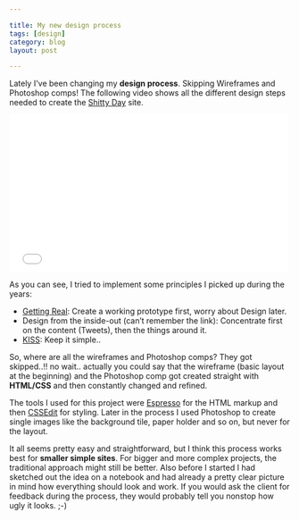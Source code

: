 ```yaml
---

title: My new design process
tags: [design]
category: blog
layout: post

---
```


Lately I've been changing my __design process__. Skipping Wireframes and Photoshop comps! The following video shows all the different design steps needed to create the [Shitty Day](/projects/2009/11/12/shitty-day/) site.

<iframe src="//player.vimeo.com/video/7616288?title=0&amp;byline=0&amp;portrait=0" width="500" height="281" frameborder="0" webkitallowfullscreen mozallowfullscreen allowfullscreen></iframe>

As you can see, I tried to implement some principles I picked up during the years:

* [Getting Real](http://gettingreal.37signals.com/): Create a working prototype first, worry about Design later.
* Design from the inside-out (can’t remember the link): Concentrate first on the content (Tweets), then the things around it.
* [KISS](http://en.wikipedia.org/wiki/KISS_principle): Keep it simple..

So, where are all the wireframes and Photoshop comps? They got skipped..!! no wait.. actually you could say that the wireframe (basic layout at the beginning) and the Photoshop comp got created straight with __HTML/CSS__ and then constantly changed and refined.

The tools I used for this project were [Espresso](http://macrabbit.com/espresso/) for the HTML markup and then [CSSEdit](http://macrabbit.com/cssedit/) for styling. Later in the process I used Photoshop to create single images like the background tile, paper holder and so on, but never for the layout.

It all seems pretty easy and straightforward, but I think this process works best for __smaller simple sites__. For bigger and more complex projects, the traditional approach might still be better. Also before I started I had sketched out the idea on a notebook and had already a pretty clear picture in mind how everything should look and work. If you would ask the client for feedback during the process, they would probably tell you nonstop how ugly it looks. ;-)
